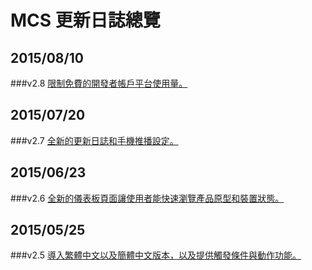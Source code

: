 # MCS 更新日誌總覽

## 2015/08/10
###v2.8
[限制免費的開發者帳戶平台使用量。](./2.8)

## 2015/07/20
###v2.7
[全新的更新日誌和手機推播設定。](./2.7)

## 2015/06/23
###v2.6
[全新的儀表板頁面讓使用者能快速瀏覽產品原型和裝置狀態。](./2.6)

## 2015/05/25
###v2.5
[導入繁體中文以及簡體中文版本，以及提供觸發條件與動作功能。](./2.5)
